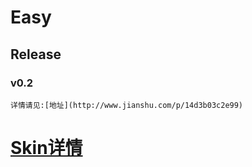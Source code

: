 # Easy
## Release
### v0.2
    详情请见:[地址](http://www.jianshu.com/p/14d3b03c2e99)
    
# [Skin详情](https://github.com/SupLuo/Easy/tree/master/skin)
